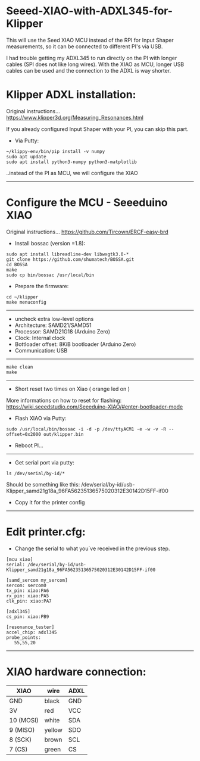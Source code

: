 # Seeed-XIAO-with-ADXL345-for-Klipper
This will use the Seed XIAO MCU instead of the RPI for Input Shaper measurements, so it can be connected to different PI's via USB.

I had trouble getting my ADXL345 to run directly on the PI with longer cables (SPI does not like long wires).
With the XIAO as MCU, longer USB cables can be used and the connection to the ADXL is way shorter.




# Klipper ADXL installation:

Original instructions... https://www.klipper3d.org/Measuring_Resonances.html

If you already configured Input Shaper with your PI, you can skip this part.

- Via Putty:
```
~/klippy-env/bin/pip install -v numpy
sudo apt update
sudo apt install python3-numpy python3-matplotlib
```
..instead of the PI as MCU, we will configure the XIAO
___________________________________________________



# Configure the MCU - Seeeduino XIAO

Original instructions... https://github.com/Tircown/ERCF-easy-brd

- Install bossac (version =1.8):
```
sudo apt install libreadline-dev libwxgtk3.0-*
git clone https://github.com/shumatech/BOSSA.git
cd BOSSA
make
sudo cp bin/bossac /usr/local/bin
```
- Prepare the firmware:
```
cd ~/klipper
make menuconfig
```
___________________________________________________
- uncheck extra low-level options
- Architecture: SAMD21/SAMD51
- Processor: SAMD21G18 (Arduino Zero)
- Clock: Internal clock
- Bottloader offset: 8KiB bootloader (Arduino Zero)
- Communication: USB
___________________________________________________

```
make clean
make
```
___________________________________________________

- Short reset two times on Xiao ( orange led on )

More informations on how to reset for flashing:
https://wiki.seeedstudio.com/Seeeduino-XIAO/#enter-bootloader-mode

- Flash XIAO via Putty:
```
sudo /usr/local/bin/bossac -i -d -p /dev/ttyACM1 -e -w -v -R --offset=0x2000 out/klipper.bin
```
- Reboot PI...
___________________________________________________

- Get serial port via putty:
```
ls /dev/serial/by-id/*
```
Should be something like this: /dev/serial/by-id/usb-Klipper_samd21g18a_96FA56235136575020312E30142D15FF-if00

- Copy it for the printer config
___________________________________________________

# Edit printer.cfg:
- Change the serial to what you´ve received in the previous step.
```
[mcu xiao]
serial: /dev/serial/by-id/usb-Klipper_samd21g18a_96FA56235136575020312E30142D15FF-if00

[samd_sercom my_sercom]
sercom: sercom0
tx_pin: xiao:PA6
rx_pin: xiao:PA5
clk_pin: xiao:PA7

[adxl345]
cs_pin: xiao:PB9

[resonance_tester]
accel_chip: adxl345
probe_points:
   55,55,20
```
___________________________________________________

# XIAO hardware connection:

| XIAO | wire | ADXL |
|---|---|---|
| GND	| black	| GND |
| 3V | red| VCC |
| 10 (MOSI) | white	| SDA |
| 9 (MISO) | yellow	| SDO |
| 8 (SCK) | brown	| SCL |
| 7 (CS) | green	| CS | 
